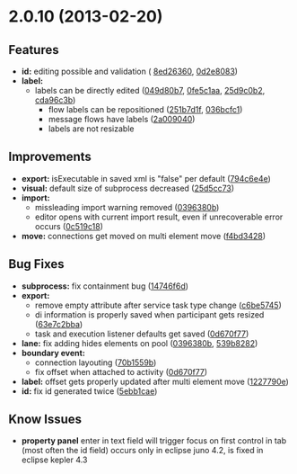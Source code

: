 <a name="2.0.10"></a>
# 2.0.10 (2013-02-20)

## Features

- **id:** editing possible and validation (
	[8ed26360](https://github.com/camunda/bpmn2-modeler/commit/8ed263605baab351c3150ae51f09ab9e38058c17), 
	[0d2e8083](https://github.com/camunda/bpmn2-modeler/commit/0d2e80831527b81cff5fd5a015b763fb6a876b14))
- **label:** 
  - labels can be directly edited 
  	([049d80b7](https://github.com/camunda/bpmn2-modeler/commit/049d80b76f2ff8b660f907210cf341781ac671eb), 
    [0fe5c1aa](https://github.com/camunda/bpmn2-modeler/commit/0fe5c1aae73cc6a6549bd70b564c54072f27ac3b), 
    [25d9c0b2](https://github.com/camunda/bpmn2-modeler/commit/25d9c0b2b58b7d08d19db65d1f5e9a013a3f0453), 
    [cda96c3b](https://github.com/camunda/bpmn2-modeler/commit/cda96c3be0b4046230c9291c22c3739a93ddfe4c))
	- flow labels can be repositioned 
	  ([251b7d1f](https://github.com/camunda/bpmn2-modeler/commit/251b7d1fe86c31acd3811f10c289996421b4ba4e), 
	  [036bcfc1](https://github.com/camunda/bpmn2-modeler/commit/036bcfc15d0c1b69b5734c76a5a65abb4630fe32))
	- message flows have labels 
		([2a009040](https://github.com/camunda/bpmn2-modeler/commit/2a009040322c5e2b3dba1f773b386b3b574ca3a6))
	- labels are not resizable

## Improvements

- **export:** isExecutable in saved xml is "false" per default
	([794c6e4e](https://github.com/camunda/bpmn2-modeler/commit/794c6e4ecfa230b288050a12a498d4ab1ffa4512))
- **visual:** default size of subprocess decreased
	([25d5cc73](https://github.com/camunda/bpmn2-modeler/commit/25d5cc73efac5e58e1d0b1d8c61ae90b9d0e9b2f))
- **import:**
	- missleading import warning removed
		([0396380b](https://github.com/camunda/bpmn2-modeler/commit/0396380bdc99dd977e67f1cbb8336792d7a38e61))
	- editor opens with current import result, even if unrecoverable error occurs
		([0c519c18](https://github.com/camunda/bpmn2-modeler/commit/0c519c184247ea3b4a74b9e4729d1c5fbc312976]))
- **move:** connections get moved on multi element move
	([f4bd3428](https://github.com/camunda/bpmn2-modeler/commit/f4bd3428acead69d4cf9047c15ead8de07fd3ac8))

## Bug Fixes

- **subprocess:** fix containment bug
	([14746f6d](https://github.com/camunda/bpmn2-modeler/commit/14746f6d32a69d3d6649ae829a3e03345e935114))
- **export:**
	- remove empty attribute after service task type change 
	  ([c6be5745](https://github.com/camunda/bpmn2-modeler/commit/c6be57452042d0bc4482e8401c1df15fdb1d44d1))
  - di information is properly saved when participant gets resized 
	  ([63e7c2bba](https://github.com/camunda/bpmn2-modeler/commit/63e7c2bbaf0fbdeb9c66292d5fcf8044c9154221))
  - task and execution listener defaults get saved 
	  ([0d670f77](https://github.com/camunda/bpmn2-modeler/commit/0d670f77ec19edd8586fe39e7295a5a342294198))
- **lane:** fix adding hides elements on pool 
	([0396380b](https://github.com/camunda/bpmn2-modeler/commit/0396380bdc99dd977e67f1cbb8336792d7a38e61), 
	[539b8282](https://github.com/camunda/bpmn2-modeler/commit/539b828229727f936c4feddbb8c4bc819e414264))
- **boundary event:**
	- connection layouting 
	  ([70b1559b](https://github.com/camunda/bpmn2-modeler/commit/70b1559bbc0e9989ef938d096b8fd4151cd4bf65))
  - fix offset when attached to activity
	  ([0d670f77](https://github.com/camunda/bpmn2-modeler/commit/0d670f77ec19edd8586fe39e7295a5a342294198))
- **label:** offset gets properly updated after multi element move 
	([1227790e](https://github.com/camunda/bpmn2-modeler/commit/1227790ecd418de9454d85de81d5c302b3a1cfd2))
- **id:** fix id generated twice 
	([5ebb1cae](https://github.com/camunda/bpmn2-modeler/commit/5ebb1cae1465dba81cdcfcd80428b36d7fa079c0))

## Know Issues

- **property panel** enter in text field will trigger focus on first control in tab (most often the id field)
  occurs only in eclipse juno 4.2, is fixed in eclipse kepler 4.3
